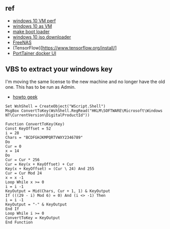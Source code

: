 ## ref
* [windows 10 VM perf](https://heiko-sieger.info/windows-10-virtual-machine-benchmarks/)
* [windows 10 as VM](https://heiko-sieger.info/running-windows-10-on-linux-using-kvm-with-vga-passthrough/)
* [make boot loader](https://www.pendrivelinux.com/universal-usb-installer-easy-as-1-2-3/)
* [windows 10 iso downloader](https://www.windowscentral.com/e?link=https%3A%2F%2Fmicrosoft.msafflnk.net%2Fc%2F159229%2F433017%2F7593%3FsubId1%3DUUwpUdUnU50931%26subId2%3Ddwp%26url%3Dhttps%253A%252F%252Fwww.microsoft.com%252Fen-us%252Fsoftware-download%252Fwindows10&token=jYKEYCDD)
* [FreeNAS](https://www.freenas.org/download-freenas-release/)
* (TensorFlow)[https://www.tensorflow.org/install/]
* [PortTainer docker UI](https://www.portainer.io/overview/)

## VBS to extract your windows key
I'm moving the same license to the new machine and no longer have the old one. This has to be run  as Admin.
* [howto geek](https://www.howtogeek.com/206329/how-to-find-your-lost-windows-or-office-product-keys/)

```
Set WshShell = CreateObject("WScript.Shell")
MsgBox ConvertToKey(WshShell.RegRead("HKLM\SOFTWARE\Microsoft\Windows NT\CurrentVersion\DigitalProductId"))

Function ConvertToKey(Key)
Const KeyOffset = 52
i = 28
Chars = "BCDFGHJKMPQRTVWXY2346789"
Do
Cur = 0
x = 14
Do
Cur = Cur * 256
Cur = Key(x + KeyOffset) + Cur
Key(x + KeyOffset) = (Cur \ 24) And 255
Cur = Cur Mod 24
x = x -1
Loop While x >= 0
i = i -1
KeyOutput = Mid(Chars, Cur + 1, 1) & KeyOutput
If (((29 - i) Mod 6) = 0) And (i <> -1) Then
i = i -1
KeyOutput = "-" & KeyOutput
End If
Loop While i >= 0
ConvertToKey = KeyOutput
End Function
```
